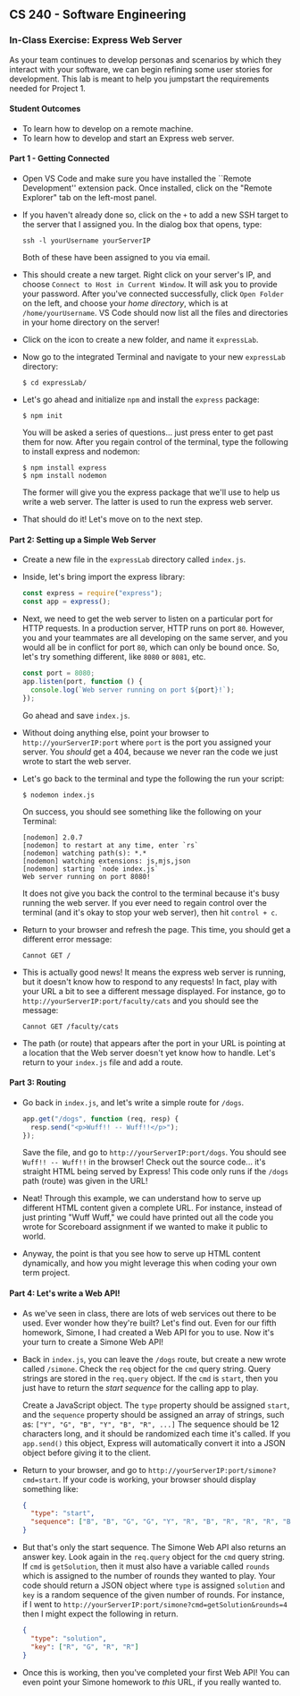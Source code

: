 ## CS 240 - Software Engineering

### In-Class Exercise: Express Web Server

As your team continues to develop personas and scenarios by which they interact with your software, we can begin refining some user stories for development. This lab is meant to help you jumpstart the requirements needed for Project 1.

#### Student Outcomes

- To learn how to develop on a remote machine.
- To learn how to develop and start an Express web server.

#### Part 1 - Getting Connected

- Open VS Code and make sure you have installed the ``Remote Development'' extension pack. Once installed, click on the "Remote Explorer" tab on the left-most panel.

- If you haven't already done so, click on the `+` to add a new SSH target to the server that I assigned you. In the dialog box that opens, type:

  ```
  ssh -l yourUsername yourServerIP
  ```

  Both of these have been assigned to you via email.

- This should create a new target. Right click on your server's IP, and choose `Connect to Host in Current Window`. It will ask you to provide your password. After you've connected successfully, click `Open Folder` on the left, and choose your _home directory_, which is at `/home/yourUsername`. VS Code should now list all the files and directories in your home directory on the server!

- Click on the icon to create a new folder, and name it `expressLab`.

- Now go to the integrated Terminal and navigate to your new `expressLab` directory:

  ```
  $ cd expressLab/
  ```

- Let's go ahead and initialize `npm` and install the `express` package:

  ```
  $ npm init
  ```

  You will be asked a series of questions... just press enter to get past them for now. After you regain control of the terminal, type the following to install express and nodemon:

  ```
  $ npm install express
  $ npm install nodemon
  ```

  The former will give you the express package that we'll use to help us write a web server. The latter is used to run the express web server.

- That should do it! Let's move on to the next step.

#### Part 2: Setting up a Simple Web Server

- Create a new file in the `expressLab` directory called `index.js`.

- Inside, let's bring import the express library:

  ```js
  const express = require("express");
  const app = express();
  ```

- Next, we need to get the web server to listen on a particular port for HTTP requests. In a production server, HTTP runs on port `80`. However, you and your teammates are all developing on the same server, and you would all be in conflict for port `80`, which can only be bound once. So, let's try something different, like `8080` or `8081`, etc.

  ```js
  const port = 8080;
  app.listen(port, function () {
    console.log(`Web server running on port ${port}!`);
  });
  ```

  Go ahead and save `index.js`.

- Without doing anything else, point your browser to `http://yourServerIP:port` where `port` is the port you assigned your server. You _should_ get a 404, because we never ran the code we just wrote to start the web server.

- Let's go back to the terminal and type the following the run your script:

  ```
  $ nodemon index.js
  ```

  On success, you should see something like the following on your Terminal:

  ```
  [nodemon] 2.0.7
  [nodemon] to restart at any time, enter `rs`
  [nodemon] watching path(s): *.*
  [nodemon] watching extensions: js,mjs,json
  [nodemon] starting `node index.js`
  Web server running on port 8080!
  ```

  It does not give you back the control to the terminal because it's busy running the web server. If you ever need to regain control over the terminal (and it's okay to stop your web server), then hit `control + c`.

- Return to your browser and refresh the page. This time, you should get a different error message:

  ```
  Cannot GET /
  ```

- This is actually good news! It means the express web server is running, but it doesn't know how to respond to any requests! In fact, play with your URL a bit to see a different message displayed. For instance, go to `http://yourServerIP:port/faculty/cats` and you should see the message:

  ```
  Cannot GET /faculty/cats
  ```

- The path (or route) that appears after the port in your URL is pointing at a location that the Web server doesn't yet know how to handle. Let's return to your `index.js` file and add a route.

#### Part 3: Routing

- Go back in `index.js`, and let's write a simple route for `/dogs`.

  ```js
  app.get("/dogs", function (req, resp) {
    resp.send("<p>Wuff!! -- Wuff!!</p>");
  });
  ```

  Save the file, and go to `http://yourServerIP:port/dogs`. You should see `Wuff!! -- Wuff!!` in the browser! Check out the source code... it's straight HTML being served by Express! This code only runs if the `/dogs` path (route) was given in the URL!

- Neat! Through this example, we can understand how to serve up different HTML content given a complete URL. For instance, instead of just printing "Wuff Wuff," we could have printed out all the code you wrote for Scoreboard assignment if we wanted to make it public to world.

- Anyway, the point is that you see how to serve up HTML content dynamically, and how you might leverage this when coding your own term project.

#### Part 4: Let's write a Web API!

- As we've seen in class, there are lots of web services out there to be used. Ever wonder how they're built? Let's find out. Even for our fifth homework, Simone, I had created a Web API for you to use. Now it's your turn to create a Simone Web API!

- Back in `index.js`, you can leave the `/dogs` route, but create a new wrote called `/simone`. Check the `req` object for the `cmd` query string. Query strings are stored in the `req.query` object. If the `cmd` is `start`, then you just have to return the _start sequence_ for the calling app to play.

  Create a JavaScript object. The `type` property should be assigned `start`, and the `sequence` property should be assigned an array of strings, such as: `["Y", "G", "B", "Y", "B", "R", ...]` The sequence should be 12 characters long, and it should be randomized each time it's called. If you `app.send()` this object, Express will automatically convert it into a JSON object before giving it to the client.

- Return to your browser, and go to `http://yourServerIP:port/simone?cmd=start`. If your code is working, your browser should display something like:

  ```json
  {
    "type": "start",
    "sequence": ["B", "B", "G", "G", "Y", "R", "B", "R", "R", "R", "B", "Y"]
  }
  ```

- But that's only the start sequence. The Simone Web API also returns an answer key. Look again in the `req.query` object for the `cmd` query string. If `cmd` is `getSolution`, then it must also have a variable called `rounds` which is assigned to the number of rounds they wanted to play. Your code should return a JSON object where `type` is assigned `solution` and `key` is a random sequence of the given number of rounds. For instance, if I went to `http://yourServerIP:port/simone?cmd=getSolution&rounds=4` then I might expect the following in return.

  ```json
  {
    "type": "solution",
    "key": ["R", "G", "R", "R"]
  }
  ```

- Once this is working, then you've completed your first Web API! You can even point your Simone homework to _this_ URL, if you really wanted to.
